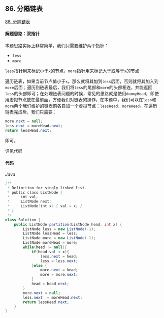 ## 86. 分隔链表

[86. 分隔链表](https://leetcode-cn.com/problems/partition-list/)

#### 解题思路：双指针

本题思路实际上非常简单，我们只需要维护两个指针：

- `less`
- `more`

`less`指针用来标记小于`x`的节点，`more`指针用来标记大于或等于`x`的节点

遍历链表，如果当前节点值小于`x`，那么就将其加到`less`后面，否则就将其加入到`more`后面；遍历到链表最后，我们将`less`的尾部和`more`的头部相连，并能返回`less`的头部即可；在处理链表问题的时候，常见的思路就是使用`dummyHead`，即使用虚拟节点放在最前面，方便我们对链表的操作，在本题中，我们可以在`less`和`more`两个我们维护的链表前各自加一个虚拟节点：`lessHead`，`moreHead`。在遍历链表完成后，我们只需要：

```java
more.next = null;
less.next = moreHead.next;
return lessHead.next;
```

即可。

详见代码

#### 代码

*Java*

```java
/**
 * Definition for singly-linked list.
 * public class ListNode {
 *     int val;
 *     ListNode next;
 *     ListNode(int x) { val = x; }
 * }
 */
class Solution {
    public ListNode partition(ListNode head, int x) {
        ListNode less = new ListNode(-1);
        ListNode lessHead = less;
        ListNode more = new ListNode(-1);
        ListNode moreHead = more;
        while(head != null){
            if(head.val < x){
                less.next = head;
                less = less.next;
            }else {
                more.next = head;
                more = more.next;
            }
            head = head.next;
        }
        more.next = null;
        less.next  = moreHead.next;
        return lessHead.next;
    }
}
```

